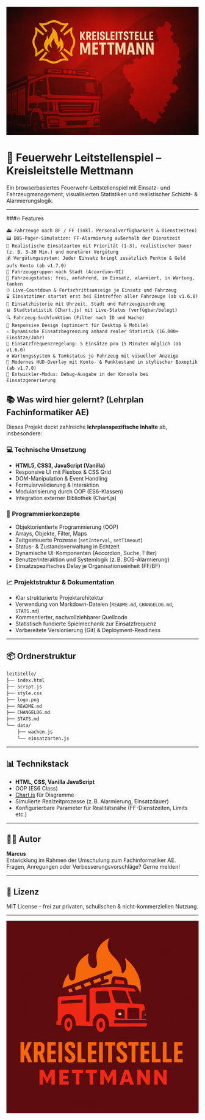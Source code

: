 ![Wallpaper](wallpaper.png)
# 🚒 Feuerwehr Leitstellenspiel – Kreisleitstelle Mettmann

Ein browserbasiertes Feuerwehr-Leitstellenspiel mit Einsatz- und Fahrzeugmanagement, visualisierten Statistiken und realistischer Schicht- & Alarmierungslogik.

---

###🔥 Features

    🚑 Fahrzeuge nach BF / FF (inkl. Personalverfügbarkeit & Dienstzeiten)
    📟 BOS-Pager-Simulation: FF-Alarmierung außerhalb der Dienstzeit
    🧠 Realistische Einsatzarten mit Priorität (1–3), realistischer Dauer (z. B. 3–30 Min.) und monetärer Vergütung
    💰 Vergütungssystem: Jeder Einsatz bringt zusätzlich Punkte & Geld aufs Konto (ab v1.7.0)
    🧩 Fahrzeuggruppen nach Stadt (Accordion-UI)
    🚗 Fahrzeugstatus: frei, anfahrend, im Einsatz, alarmiert, in Wartung, tanken
    ⏱ Live-Countdown & Fortschrittsanzeige je Einsatz und Fahrzeug
    ⌛ Einsatztimer startet erst bei Eintreffen aller Fahrzeuge (ab v1.6.0)
    🧾 Einsatzhistorie mit Uhrzeit, Stadt und Fahrzeugzuordnung
    📊 Stadtstatistik (Chart.js) mit Live-Status (verfügbar/belegt)
    🔍 Fahrzeug-Suchfunktion (Filter nach ID und Wache)
    📱 Responsive Design (optimiert für Desktop & Mobile)
    ⚠️ Dynamische Einsatzbegrenzung anhand realer Statistik (16.000+ Einsätze/Jahr)
    🧮 Einsatzfrequenzregelung: 5 Einsätze pro 15 Minuten möglich (ab v1.6.0)
    ⚙️ Wartungssystem & Tankstatus je Fahrzeug mit visueller Anzeige
    🧾 Modernes HUD-Overlay mit Konto- & Punktestand in stylischer Boxoptik (ab v1.7.0)
    🧪 Entwickler-Modus: Debug-Ausgabe in der Konsole bei Einsatzgenerierung

## 📚 Was wird hier gelernt? (Lehrplan Fachinformatiker AE)

Dieses Projekt deckt zahlreiche **lehrplanspezifische Inhalte** ab, insbesondere:

### 💻 Technische Umsetzung

- **HTML5, CSS3, JavaScript (Vanilla)**
- Responsive UI mit Flexbox & CSS Grid
- DOM-Manipulation & Event Handling
- Formularvalidierung & Interaktion
- Modularisierung durch OOP (ES6-Klassen)
- Integration externer Bibliothek (Chart.js)

### 🧠 Programmierkonzepte

- Objektorientierte Programmierung (OOP)
- Arrays, Objekte, Filter, Maps
- Zeitgesteuerte Prozesse (`setInterval`, `setTimeout`)
- Status- & Zustandsverwaltung in Echtzeit
- Dynamische UI-Komponenten (Accordion, Suche, Filter)
- Benutzerinteraktion und Systemlogik (z. B. BOS-Alarmierung)
- Einsatzspezifisches Delay je Organisationseinheit (FF/BF)

### 📈 Projektstruktur & Dokumentation

- Klar strukturierte Projektarchitektur
- Verwendung von Markdown-Dateien (`README.md`, `CHANGELOG.md`, `STATS.md`)
- Kommentierter, nachvollziehbarer Quellcode
- Statistisch fundierte Spielmechanik zur Einsatzfrequenz
- Vorbereitete Versionierung (Git) & Deployment-Readiness

---

## 📦 Ordnerstruktur

```bash
leitstelle/
├── index.html
├── script.js
├── style.css
├── logo.png
├── README.md
├── CHANGELOG.md
├── STATS.md
└── data/
    ├── wachen.js
    └── einsatzarten.js
```

---

## 📊 Technikstack

- **HTML, CSS, Vanilla JavaScript**
- OOP (ES6 Class)
- [Chart.js](https://www.chartjs.org/) für Diagramme
- Simulierte Realzeitprozesse (z. B. Alarmierung, Einsatzdauer)
- Konfigurierbare Parameter für Realitätsnähe (FF-Dienstzeiten, Limits etc.)

---

## 👨‍🚒 Autor

**Marcus**  
Entwicklung im Rahmen der Umschulung zum Fachinformatiker AE.  
Fragen, Anregungen oder Verbesserungsvorschläge? Gerne melden!

---

## 📄 Lizenz

MIT License – frei zur privaten, schulischen & nicht-kommerziellen Nutzung.

---

![Logo](logo.png)
